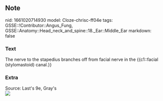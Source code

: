 ## Note
nid: 1661020714930
model: Cloze-chrisc-ff04e
tags: GSSE::!Contributor::Angus_Fung, GSSE::Anatomy::Head_neck_and_spine::18._Ear::Middle_Ear
markdown: false

### Text
The nerve to the stapedius branches off from facial nerve in the {{c1::facial (stylomastoid) canal.}}

### Extra
<div>
  Source: Last's 9e, Gray's
</div>
<div><img src=
"paste-7b9f4eea4267b161c2e62dd63ffd530e70adbae8.jpg"></div>
